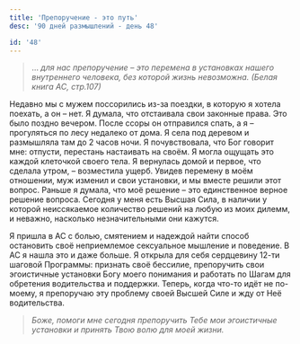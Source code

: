 ```yaml
---
title: 'Препоручение - это путь'
desc: '90 дней размышлений - день 48'

id: '48'
---
```


> … _для нас препоручение – это перемена в установках нашего внутреннего
> человека, без которой жизнь невозможна._ _(Белая книга АС, стр.107)_

Недавно мы с мужем поссорились из-за поездки, в которую я хотела поехать, а он
– нет. Я думала, что отстаивала свои законные права. Это было поздно вечером.
После ссоры он отправился спать, а я – прогуляться по лесу недалеко от дома. Я
села под деревом и размышляла там до 2 часов ночи. Я почувствовала, что Бог
говорит мне: отпусти, перестань настаивать на своём. Я могла ощущать это
каждой клеточкой своего тела. Я вернулась домой и первое, что сделала утром, –
возместила ущерб. Увидев перемену в моём отношении, муж изменил и свои
установки, и мы вместе решили этот вопрос. Раньше я думала, что моё решение –
это единственное верное решение вопроса. Сегодня у меня есть Высшая Сила, в
наличии у которой неиссякаемое количество решений на любую из моих дилемм, и
неважно, насколько незначительными они кажутся.

Я пришла в АС с болью, смятением и надеждой найти способ остановить своё
неприемлемое сексуальное мышление и поведение. В АС я нашла это и даже больше.
Я открыла для себя сердцевину 12-ти шаговой Программы: признать своё бессилие,
препоручить свои эгоистичные установки Богу моего понимания и работать по
Шагам для обретения водительства и поддержки. Теперь, когда что-то идёт не по-
моему, я препоручаю эту проблему своей Высшей Силе и жду от Неё водительства.

> _Боже, помоги мне сегодня препоручить Тебе мои эгоистичные установки и
> принять Твою волю для моей жизни._
